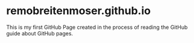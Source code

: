 # remobreitenmoser.github.io
This is my first GitHub Page created in the process of reading the GitHub guide about GitHub pages.
